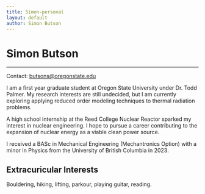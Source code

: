 ```yaml
---
title: Simon-personal
layout: default
author: Simon Butson
---
```

# Simon Butson
--------------

Contact: [butsons@oregonstate.edu](mailto:butsons@oregonstate.edu)

I am a first year graduate student at Oregon State University under Dr. Todd Palmer. My research interests are still undecided, but I am currently exploring applying reduced order modeling techniques to thermal radiation problems. 

A high school internship at the Reed College Nuclear Reactor sparked my interest in nuclear engineering. I hope to pursue a career contributing to the expansion of nuclear energy as a viable clean power source.

I received a BASc in Mechanical Engineering (Mechantronics Option) with a minor in Physics from the University of British Columbia in 2023. 

## Extracuricular Interests
Bouldering, hiking, lifting, parkour, playing guitar, reading.